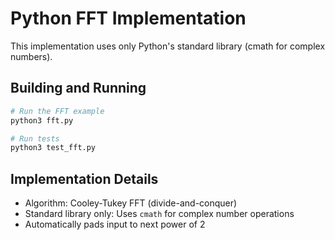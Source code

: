 # Python FFT Implementation

This implementation uses only Python's standard library (cmath for complex numbers).

## Building and Running

```bash
# Run the FFT example
python3 fft.py

# Run tests
python3 test_fft.py
```

## Implementation Details

- Algorithm: Cooley-Tukey FFT (divide-and-conquer)
- Standard library only: Uses `cmath` for complex number operations
- Automatically pads input to next power of 2
